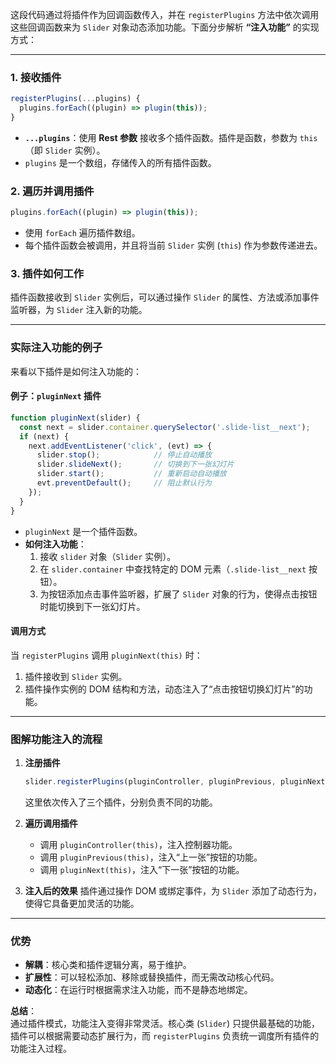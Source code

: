 
这段代码通过将插件作为回调函数传入，并在 `registerPlugins` 方法中依次调用这些回调函数来为 `Slider` 对象动态添加功能。下面分步解析 **“注入功能”** 的实现方式：

---

### 1. **接收插件**
```javascript
registerPlugins(...plugins) {
  plugins.forEach((plugin) => plugin(this));
}
```

- **`...plugins`**：使用 **Rest 参数** 接收多个插件函数。插件是函数，参数为 `this`（即 `Slider` 实例）。
- `plugins` 是一个数组，存储传入的所有插件函数。

### 2. **遍历并调用插件**
```javascript
plugins.forEach((plugin) => plugin(this));
```

- 使用 `forEach` 遍历插件数组。
- 每个插件函数会被调用，并且将当前 `Slider` 实例 (`this`) 作为参数传递进去。

### 3. **插件如何工作**
插件函数接收到 `Slider` 实例后，可以通过操作 `Slider` 的属性、方法或添加事件监听器，为 `Slider` 注入新的功能。

---

### 实际注入功能的例子

来看以下插件是如何注入功能的：

#### **例子：`pluginNext` 插件**
```javascript
function pluginNext(slider) {
  const next = slider.container.querySelector('.slide-list__next');
  if (next) {
    next.addEventListener('click', (evt) => {
      slider.stop();            // 停止自动播放
      slider.slideNext();       // 切换到下一张幻灯片
      slider.start();           // 重新启动自动播放
      evt.preventDefault();     // 阻止默认行为
    });
  }
}
```

- `pluginNext` 是一个插件函数。
- **如何注入功能**：
  1. 接收 `slider` 对象（`Slider` 实例）。
  2. 在 `slider.container` 中查找特定的 DOM 元素（`.slide-list__next` 按钮）。
  3. 为按钮添加点击事件监听器，扩展了 `Slider` 对象的行为，使得点击按钮时能切换到下一张幻灯片。

#### **调用方式**
当 `registerPlugins` 调用 `pluginNext(this)` 时：
1. 插件接收到 `Slider` 实例。
2. 插件操作实例的 DOM 结构和方法，动态注入了“点击按钮切换幻灯片”的功能。

---

### 图解功能注入的流程

1. **注册插件**
   ```javascript
   slider.registerPlugins(pluginController, pluginPrevious, pluginNext);
   ```
   这里依次传入了三个插件，分别负责不同的功能。

2. **遍历调用插件**
   - 调用 `pluginController(this)`，注入控制器功能。
   - 调用 `pluginPrevious(this)`，注入“上一张”按钮的功能。
   - 调用 `pluginNext(this)`，注入“下一张”按钮的功能。

3. **注入后的效果**
   插件通过操作 DOM 或绑定事件，为 `Slider` 添加了动态行为，使得它具备更加灵活的功能。

---

### 优势

- **解耦**：核心类和插件逻辑分离，易于维护。
- **扩展性**：可以轻松添加、移除或替换插件，而无需改动核心代码。
- **动态化**：在运行时根据需求注入功能，而不是静态地绑定。

**总结**：  
通过插件模式，功能注入变得非常灵活。核心类 (`Slider`) 只提供最基础的功能，插件可以根据需要动态扩展行为，而 `registerPlugins` 负责统一调度所有插件的功能注入过程。
